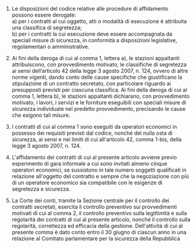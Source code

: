 1. Le disposizioni del codice relative alle procedure di affidamento possono essere derogate: <br>a) per i contratti al cui oggetto, atti o modalità di esecuzione è attribuita una classifica di segretezza; <br>b) per i contratti la cui esecuzione deve essere accompagnata da speciali misure di sicurezza, in conformità a disposizioni legislative, regolamentari o amministrative.

2. Ai fini della deroga di cui al comma 1, lettera a), le stazioni appaltanti attribuiscono, con provvedimento motivato, le classifiche di segretezza ai sensi dell’articolo 42 della legge 3 agosto 2007, n. 124, ovvero di altre norme vigenti, dando conto delle cause specifiche che giustificano la stipulazione di un contratto secretato, con particolare riguardo ai presupposti previsti per ciascuna classifica. Ai fini della deroga di cui al comma 1, lettera b), le stazioni appaltanti dichiarano, con provvedimento motivato, i lavori, i servizi e le forniture eseguibili con speciali misure di sicurezza individuate nel predetto provvedimento, precisando le cause che esigono tali misure. 

3. I contratti di cui al comma 1 sono eseguiti da operatori economici in possesso dei requisiti previsti dal codice, nonché del nulla osta di sicurezza, ai sensi e nei limiti di cui all'articolo 42, comma 1-bis, della legge 3 agosto 2007, n. 124.

4. L'affidamento dei contratti di cui al presente articolo avviene previo esperimento di gara informale a cui sono invitati almeno cinque operatori economici, se sussistono in tale numero soggetti qualificati in relazione all'oggetto del contratto e sempre che la negoziazione con più di un operatore economico sia compatibile con le esigenze di segretezza e sicurezza.
 
5. La Corte dei conti, tramite la Sezione centrale per il controllo dei contratti secretati, esercita il controllo preventivo sui provvedimenti motivati di cui al comma 2, il controllo preventivo sulla legittimità e sulla regolarità dei contratti di cui al presente articolo, nonché il controllo sulla regolarità, correttezza ed efficacia della gestione. Dell'attività di cui al presente comma è dato conto entro il 30 giugno di ciascun anno in una relazione al Comitato parlamentare per la sicurezza della Repubblica
